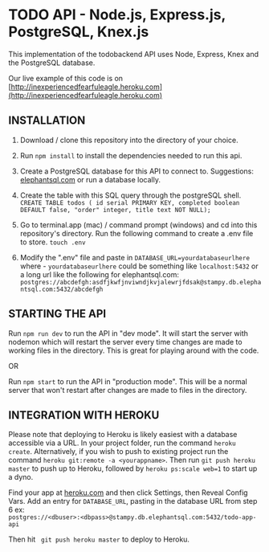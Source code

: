 # TODO API - Node.js, Express.js, PostgreSQL, Knex.js
This implementation of the todobackend API uses Node, Express, Knex and the PostgreSQL database. 	

Our live example of this code is on [http://inexperiencedfearfuleagle.heroku.com](http://inexperiencedfearfuleagle.heroku.com)


## INSTALLATION
1. Download / clone this repository into the directory of your choice.

2. Run  `npm install`  to install the dependencies needed to run this api.

3. Create a PostgreSQL database for this API to connect to. 
Suggestions: [elephantsql.com](http://www.elephantsql.com) or run a database locally.

4.  Create the table with this SQL query through the postgreSQL shell.  
`CREATE TABLE todos ( id serial PRIMARY KEY, completed boolean DEFAULT false, "order" integer, title text NOT NULL);`

5. Go to terminal.app (mac) / command prompt (windows) and cd into this repository's directory. Run the following command to create a .env file to store. ``touch .env``

6. Modify the ".env"  file and paste in  `DATABASE_URL=yourdatabaseurlhere`
where - `yourdatabaseurlhere` could be something like `localhost:5432` or a long url like the following for elephantsql.com:
`postgres://abcdefgh:asdfjkwfjnviwndjkvjalewrjfdsak@stampy.db.elephantsql.com:5432/abcdefgh`

## STARTING THE API
Run `npm run dev` to run the API in "dev mode". It will start the server with nodemon which will restart the server every time changes are made to working files in the directory. This is great for playing around with the code.

OR

Run `npm start` to run the API in "production mode". This will be a normal server that won't restart after changes are made to files in the directory.


## INTEGRATION WITH HEROKU
Please note that deploying to Heroku is likely easiest with a database accessible via a URL. In your project folder, run the command `heroku create`. Alternatively, if you wish to push to existing project run the command `heroku git:remote -a <yourappname>`. Then run `git push heroku master` to push up to Heroku, followed by `heroku ps:scale web=1` to start up a dyno.

Find your app at [heroku.com](http://www.heroku.com) and then click Settings, then Reveal Config Vars. 
Add an entry for `DATABASE_URL`, pasting in the database URL from step 6
ex:  
`postgres://<dbuser>:<dbpass>@stampy.db.elephantsql.com:5432/todo-app-api`
 
Then hit ` git push heroku master` to deploy to Heroku.

